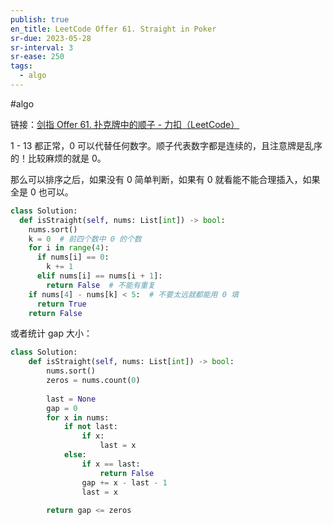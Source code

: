 ```yaml
---
publish: true
en_title: LeetCode Offer 61. Straight in Poker
sr-due: 2023-05-28
sr-interval: 3
sr-ease: 250
tags:
  - algo
---
```



#algo

链接：[剑指 Offer 61. 扑克牌中的顺子 - 力扣（LeetCode）](https://leetcode.cn/problems/bu-ke-pai-zhong-de-shun-zi-lcof/)

1 - 13 都正常，0 可以代替任何数字。顺子代表数字都是连续的，且注意牌是乱序的！比较麻烦的就是 0。

那么可以排序之后，如果没有 0 简单判断，如果有 0 就看能不能合理插入，如果全是 0 也可以。

```python
class Solution:
  def isStraight(self, nums: List[int]) -> bool:
    nums.sort()
    k = 0  # 前四个数中 0 的个数
    for i in range(4):
      if nums[i] == 0:
        k += 1
      elif nums[i] == nums[i + 1]:
        return False  # 不能有重复
    if nums[4] - nums[k] < 5:  # 不要太远就都能用 0 填
      return True
    return False
```

或者统计 gap 大小：

```python
class Solution:
    def isStraight(self, nums: List[int]) -> bool:
        nums.sort()
        zeros = nums.count(0)
        
        last = None
        gap = 0
        for x in nums:
            if not last:
                if x:
                    last = x
            else:
                if x == last:
                    return False
                gap += x - last - 1
                last = x
        
        return gap <= zeros
```